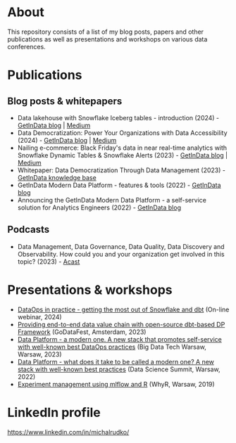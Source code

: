 # About

This repository consists of a list of my blog posts, papers and other publications as well as presentations and workshops on various data conferences.

# Publications

## Blog posts & whitepapers
* Data lakehouse with Snowflake Iceberg tables - introduction (2024) - [GetInData blog](https://getindata.com/blog/data-lakehouse-snowflake-iceberg-tables-introduction/) | [Medium](https://medium.com/@getindatatechteam/data-lakehouse-with-snowflake-iceberg-tables-introduction-d4fe3b8e7549)
* Data Democratization: Power Your Organizations with Data Accessibility (2024) - [GetInData blog](https://getindata.com/blog/data-democratization-power-organizations-data-accessibility/) | [Medium](https://medium.com/getindata-blog/data-democratization-power-your-organizations-with-data-accessibility-fd8a3cc63773) 
* Nailing e-commerce: Black Friday's data in near real-time analytics with Snowflake Dynamic Tables & Snowflake Alerts (2023) -
[GetInData blog](https://getindata.com/blog/nailing-e-commerce-black-friday-data-real-time-analytics-snowflake-dynamic-tables-snowflake-alerts/)
| [Medium](https://medium.com/getindata-blog/nailing-e-commerce-black-fridays-data-in-near-real-time-analytics-with-snowflake-dynamic-tables-f7db85b2c6bc)
* Whitepaper: Data Democratization Through Data Management (2023) - [GetInData knowledge base](https://ebook.getindata.com/data-democratization-data-management)
* GetInData Modern Data Platform - features & tools (2022) - [GetInData blog](https://getindata.com/blog/getindata-modern-data-platform-features-tools/) 
* Announcing the GetInData Modern Data Platform - a self-service solution for Analytics Engineers (2022) - [GetInData blog](https://getindata.com/blog/announcing-getindata-modern-data-platform-self-service-solution-analytics-engineers/)

## Podcasts
* Data Management, Data Governance, Data Quality, Data Discovery and Observability. How could you and your organization get involved in this topic? (2023) - [Acast](https://shows.acast.com/624cc6e4a259030012cf5c87/episodes/65509b24fd344d0013548d65?) 

# Presentations & workshops
* [DataOps in practice - getting the most out of Snowflake and dbt](https://bigdatatechwarsaw.eu/webinar-2024/) (On-line webinar, 2024)
* [Providing end-to-end data value chain with open-source dbt-based DP Framework](https://godatafest.com/broadcasts/providing-end-to-end-data-value-chain-open-source-dbt-based-dp-framework/) (GoDataFest, Amsterdam, 2023)
* [Data Platform - a modern one. A new stack that promotes self-service with well-known best DataOps practices](https://bigdatatechwarsaw.eu/agenda-2023/) (Big Data Tech Warsaw, Warsaw, 2023)
* [Data Platform - what does it take to be called a modern one? A new stack with well-known best practices](https://dssconf.pl/en/#agenda-section) (Data Science Summit, Warsaw, 2022)
* [Experiment management using mlflow and R](https://github.com/WhyR2019/presentations) (WhyR, Warsaw, 2019)


# LinkedIn profile
https://www.linkedin.com/in/michalrudko/

